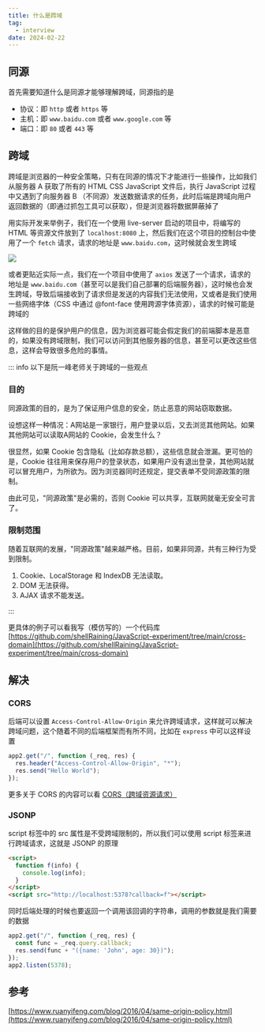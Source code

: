 ```yaml
---
title: 什么是跨域
tag:
  - interview
date: 2024-02-22
---
```


## 同源

首先需要知道什么是同源才能够理解跨域，同源指的是

- 协议：即 `http` 或者 `https` 等
- 主机：即 `www.baidu.com` 或者 `www.google.com` 等
- 端口：即 `80` 或者 `443` 等

## 跨域

跨域是浏览器的一种安全策略，只有在同源的情况下才能进行一些操作，比如我们从服务器 A 获取了所有的 HTML CSS JavaScript 文件后，执行 JavaScript 过程中又遇到了向服务器 B （不同源）发送数据请求的任务，此时后端是跨域向用户返回数据的（即通过抓包工具可以获取），但是浏览器将数据屏蔽掉了

用实际开发来举例子，我们在一个使用 live-server 启动的项目中，将编写的 HTML 等资源文件放到了 `localhost:8080` 上，然后我们在这个项目的控制台中使用了一个 `fetch` 请求，请求的地址是 `www.baidu.com`，这时候就会发生跨域

<img width='' src='https://raw.githubusercontent.com/shellRaining/img/main/2402/cross-origin.png'>

或者更贴近实际一点，我们在一个项目中使用了 `axios` 发送了一个请求，请求的地址是 `www.baidu.com`（甚至可以是我们自己部署的后端服务器），这时候也会发生跨域，导致后端接收到了请求但是发送的内容我们无法使用，又或者是我们使用一些网络字体（CSS 中通过 @font-face 使用跨源字体资源），请求的时候可能是跨域的

这样做的目的是保护用户的信息，因为浏览器可能会假定我们的前端脚本是恶意的，如果没有跨域限制，我们可以访问到其他服务器的信息，甚至可以更改这些信息，这样会导致很多危险的事情。

::: info
以下是阮一峰老师关于跨域的一些观点

### 目的

同源政策的目的，是为了保证用户信息的安全，防止恶意的网站窃取数据。

设想这样一种情况：A网站是一家银行，用户登录以后，又去浏览其他网站。如果其他网站可以读取A网站的 Cookie，会发生什么？

很显然，如果 Cookie 包含隐私（比如存款总额），这些信息就会泄漏。更可怕的是，Cookie 往往用来保存用户的登录状态，如果用户没有退出登录，其他网站就可以冒充用户，为所欲为。因为浏览器同时还规定，提交表单不受同源政策的限制。

由此可见，"同源政策"是必需的，否则 Cookie 可以共享，互联网就毫无安全可言了。

### 限制范围

随着互联网的发展，"同源政策"越来越严格。目前，如果非同源，共有三种行为受到限制。

1. Cookie、LocalStorage 和 IndexDB 无法读取。
1. DOM 无法获得。
1. AJAX 请求不能发送。

:::

更具体的例子可以看我写（模仿写的）一个代码库 [https://github.com/shellRaining/JavaScript-experiment/tree/main/cross-domain](https://github.com/shellRaining/JavaScript-experiment/tree/main/cross-domain)

## 解决

### CORS

后端可以设置 `Access-Control-Allow-Origin` 来允许跨域请求，这样就可以解决跨域问题，这个随着不同的后端框架而有所不同，比如在 `express` 中可以这样设置

```javascript
app2.get("/", function (_req, res) {
  res.header("Access-Control-Allow-Origin", "*");
  res.send("Hello World");
});
```

更多关于 CORS 的内容可以看 [CORS（跨域资源请求）](./cors.md)

### JSONP

script 标签中的 src 属性是不受跨域限制的，所以我们可以使用 script 标签来进行跨域请求，这就是 JSONP 的原理

```html
<script>
  function f(info) {
    console.log(info);
  }
</script>
<script src="http://localhost:5378?callback=f"></script>
```

同时后端处理的时候也要返回一个调用该回调的字符串，调用的参数就是我们需要的数据

```javascript
app2.get("/", function (_req, res) {
  const func = _req.query.callback;
  res.send(func + "({name: 'John', age: 30})");
});
app2.listen(5378);
```

## 参考

[https://www.ruanyifeng.com/blog/2016/04/same-origin-policy.html](https://www.ruanyifeng.com/blog/2016/04/same-origin-policy.html)
